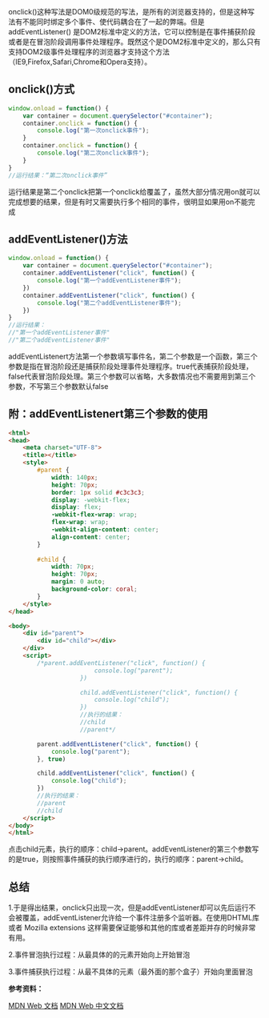 onclick()这种写法是DOM0级规范的写法，是所有的浏览器支持的，但是这种写法有不能同时绑定多个事件、使代码耦合在了一起的弊端。但是addEventListener() 是DOM2标准中定义的方法，它可以控制是在事件捕获阶段或者是在冒泡阶段调用事件处理程序。既然这个是DOM2标准中定义的，那么只有支持DOM2级事件处理程序的浏览器才支持这个方法（IE9,Firefox,Safari,Chrome和Opera支持）。

## onclick()方式

```js
window.onload = function() {
    var container = document.querySelector("#container");
    container.onclick = function() {
        console.log("第一次onclick事件");
    }
    container.onclick = function() {
        console.log("第二次onclick事件");
    }
}　　　　　
//运行结果：“第二次onclick事件”
```

运行结果是第二个onclick把第一个onclick给覆盖了，虽然大部分情况用on就可以完成想要的结果，但是有时又需要执行多个相同的事件，很明显如果用on不能完成

## addEventListener()方法

```js
window.onload = function() {
    var container = document.querySelector("#container");
    container.addEventListener("click", function() {
        console.log("第一个addEventListener事件");
    })
    container.addEventListener("click", function() {
        console.log("第二个addEventListener事件");
    })
}
//运行结果：
//"第一个addEventListener事件"
//"第二个addEventListener事件"
```

addEventListenert方法第一个参数填写事件名，第二个参数是一个函数，第三个参数是指在冒泡阶段还是捕获阶段处理事件处理程序。true代表捕获阶段处理， false代表冒泡阶段处理。第三个参数可以省略，大多数情况也不需要用到第三个参数，不写第三个参数默认false

## 附：addEventListenert第三个参数的使用

```html
<html>
<head>
    <meta charset="UTF-8">
    <title></title>
    <style>
        #parent {
            width: 140px;
            height: 70px;
            border: 1px solid #c3c3c3;
            display: -webkit-flex;
            display: flex;
            -webkit-flex-wrap: wrap;
            flex-wrap: wrap;
            -webkit-align-content: center;
            align-content: center;
        }
    
        #child {
            width: 70px;
            height: 70px;
            margin: 0 auto;
            background-color: coral;
        }
    </style>
</head>

<body>
    <div id="parent">
        <div id="child"></div>
    </div>
    <script>
        /*parent.addEventListener("click", function() {
                        console.log("parent");
                    })

                    child.addEventListener("click", function() {
                        console.log("child");
                    })
                    //执行的结果：
                    //child
                    //parent*/

        parent.addEventListener("click", function() {
            console.log("parent");
        }, true)

        child.addEventListener("click", function() {
            console.log("child");
        })
        //执行的结果：
        //parent
        //child
    </script>
</body>
</html>
```

点击child元素，执行的顺序：child->parent。addEventListener的第三个参数写的是true，则按照事件捕获的执行顺序进行的，执行的顺序：parent->child。

## 总结

1.于是得出结果，onclick只出现一次，但是addEventListener却可以先后运行不会被覆盖，addEventListener允许给一个事件注册多个监听器。在使用DHTML库或者 Mozilla extensions 这样需要保证能够和其他的库或者差距并存的时候非常有用。

2.事件冒泡执行过程：从最具体的的元素开始向上开始冒泡

3.事件捕获执行过程：从最不具体的元素（最外面的那个盒子）开始向里面冒泡

**参考资料：**

[MDN Web 文档](https://developer.mozilla.org/en-US/docs/Web/API/EventTarget/addEventListener)
[MDN Web 中文文档](https://developer.mozilla.org/zh-CN/docs/Web/API/EventTarget/addEventListener)